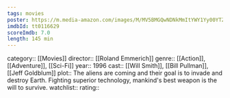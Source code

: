 ```yaml
---
tags: movies
poster: https://m.media-amazon.com/images/M/MV5BMGQwNDNkMmItYWY1Yy00YTZmLWE5OTAtODU0MGZmMzQ1NDdkXkEyXkFqcGdeQXVyMTQxNzMzNDI@._V1_SX300.jpg
imdbId: tt0116629
scoreImdb: 7.0
length: 145 min
---
```


category:: [[Movies]]
director:: [[Roland Emmerich]]
genre:: [[Action]], [[Adventure]], [[Sci-Fi]]
year:: 1996
cast:: [[Will Smith]], [[Bill Pullman]], [[Jeff Goldblum]]
plot:: The aliens are coming and their goal is to invade and destroy Earth. Fighting superior technology, mankind's best weapon is the will to survive.
watchlist::
rating::
